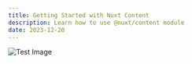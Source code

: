 ```yaml
---
title: Getting Started with Nuxt Content
description: Learn how to use @nuxt/content module
date: 2023-12-20
---
```


![Test Image](https://placehold.co/600x400)

